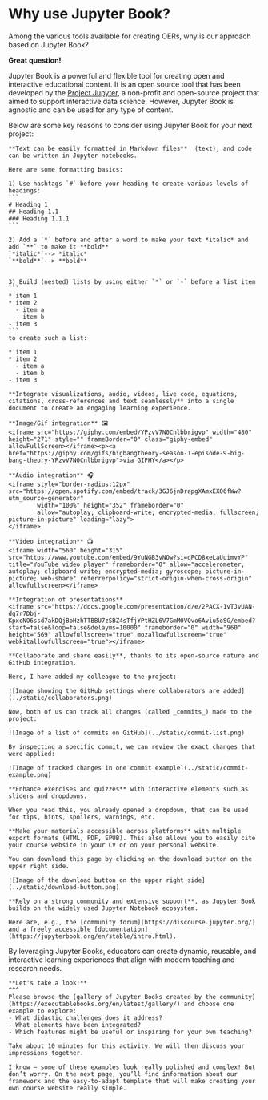 # Why use Jupyter Book?

Among the various tools available for creating OERs, why is our approach based on Jupyter Book?

**Great question!**

Jupyter Book is a powerful and flexible tool for creating open and interactive educational content. It is an open source tool that has been developed by the [Project Jupyter](https://jupyter.org/about), a non-profit and open-source project that aimed to support interactive data science. However, Jupyter Book is agnostic and can be used for any type of content. 

Below are some key reasons to consider using Jupyter Book for your next project:

````{dropdown} 1. Easy formatting
**Text can be easily formatted in Markdown files**  (text), and code can be written in Jupyter notebooks.

Here are some formatting basics:

1) Use hashtags `#` before your heading to create various levels of headings:
```
# Heading 1
## Heading 1.1
### Heading 1.1.1
```

2) Add a `*` before and after a word to make your text *italic* and add `**` to make it **bold**  
`*italic*`--> *italic*  
`**bold**`--> **bold**  


3) Build (nested) lists by using either `*` or `-` before a list item
```
* item 1
* item 2
  - item a
  - item b  
- item 3
```
to create such a list:

* item 1
* item 2
  - item a
  - item b  
- item 3
````


````{dropdown} 2. Multimedia integration
**Integrate visualizations, audio, videos, live code, equations, citations, cross-references and text seamlessly** into a single document to create an engaging learning experience.

**Image/Gif integration** 🖼️
<iframe src="https://giphy.com/embed/YPzvV7N0Cnlbbrigvp" width="480" height="271" style="" frameBorder="0" class="giphy-embed" allowFullScreen></iframe><p><a href="https://giphy.com/gifs/bigbangtheory-season-1-episode-9-big-bang-theory-YPzvV7N0Cnlbbrigvp">via GIPHY</a></p>

**Audio integration** 🎧  
<iframe style="border-radius:12px" src="https://open.spotify.com/embed/track/3GJ6jnDrapgXAmxEXO6fWw?utm_source=generator" 
        width="100%" height="352" frameborder="0" 
        allow="autoplay; clipboard-write; encrypted-media; fullscreen; picture-in-picture" loading="lazy">
</iframe>

**Video integration** 📺  
<iframe width="560" height="315" src="https://www.youtube.com/embed/9YuNGB3vNOw?si=dPCD8xeLaUuimvYP" title="YouTube video player" frameborder="0" allow="accelerometer; autoplay; clipboard-write; encrypted-media; gyroscope; picture-in-picture; web-share" referrerpolicy="strict-origin-when-cross-origin" allowfullscreen></iframe>

**Integration of presentations** 
<iframe src="https://docs.google.com/presentation/d/e/2PACX-1vTJvUAN-dg7r7Dbj-KpxcNO6ssd7akDQjBbHzhTTBBU7zSBZ4sTfjYPtHZL6V7GmM0VQvo6Aviu5oSG/embed?start=false&loop=false&delayms=10000" frameborder="0" width="960" height="569" allowfullscreen="true" mozallowfullscreen="true" webkitallowfullscreen="true"></iframe>
````

```{dropdown} 3. Collaboration and sharing
**Collaborate and share easily**, thanks to its open-source nature and GitHub integration.

Here, I have added my colleague to the project:

![Image showing the GitHub settings where collaborators are added](../static/collaborators.png)

Now, both of us can track all changes (called _commits_) made to the project:

![Image of a list of commits on GitHub](../static/commit-list.png)

By inspecting a specific commit, we can review the exact changes that were applied:

![Image of tracked changes in one commit example](../static/commit-example.png)
```

```{dropdown} 4. Interactive elements
**Enhance exercises and quizzes** with interactive elements such as sliders and dropdowns.

When you read this, you already opened a dropdown, that can be used for tips, hints, spoilers, warnings, etc.
```

```{dropdown} 5. Accessibility
**Make your materials accessible across platforms** with multiple export formats (HTML, PDF, EPUB). This also allows you to easily cite your course website in your CV or on your personal website.

You can download this page by clicking on the download button on the upper right side. 
 
![Image of the download button on the upper right side](../static/download-button.png)
```

```{dropdown} 5. Strong community and support
**Rely on a strong community and extensive support**, as Jupyter Book builds on the widely used Jupyter Notebook ecosystem.

Here are, e.g., the [community forum](https://discourse.jupyter.org/) and a freely accessible [documentation](https://jupyterbook.org/en/stable/intro.html). 
```

By leveraging Jupyter Books, educators can create dynamic, reusable, and interactive learning experiences that align with modern teaching and research needs.

````{card} 
**Let's take a look!**
^^^
Please browse the [gallery of Jupyter Books created by the community](https://executablebooks.org/en/latest/gallery/) and choose one example to explore:
- What didactic challenges does it address?
- What elements have been integrated?
- Which features might be useful or inspiring for your own teaching?

Take about 10 minutes for this activity. We will then discuss your impressions together. 
````

```{note}
I know — some of these examples look really polished and complex! But don’t worry. On the next page, you’ll find information about our framework and the easy-to-adapt template that will make creating your own course website really simple.
```
